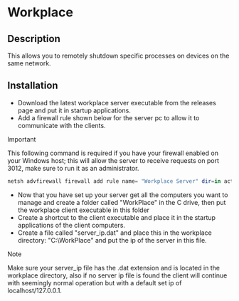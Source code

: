 # Workplace

## Description

This allows you to remotely shutdown specific processes on devices on the same network.

## Installation

* Download the latest workplace server executable from the releases page and put it in startup applications.
* Add a firewall rule shown below for the server pc to allow it to communicate with the clients.

> [!IMPORTANT]
> This following command is required if you have your firewall enabled on your Windows host; this will allow the server to receive requests on port 3012, make sure to run it as an administrator.
> ```powershell
> netsh advfirewall firewall add rule name= "Workplace Server" dir=in action=allow protocol=TCP localport=3012
> ```

* Now that you have set up your server get all the computers you want to manage and create a folder called "WorkPlace" in the C drive, then put the workplace client executable in this folder
* Create a shortcut to the client executable and place it in the startup applications of the client computers.
* Create a file called "server_ip.dat" and place this in the workplace directory: "C:\WorkPlace" and put the ip of the server in this file.

> [!NOTE]
> Make sure your server_ip file has the .dat extension and is located in the workplace directory, also if no server ip file is found the client will continue with seemingly normal operation but with a default set ip of localhost/127.0.0.1.
